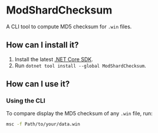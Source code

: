 # ModShardChecksum

A CLI tool to compute MD5 checksum for `.win` files.

## How can I install it?

1. Install the latest [.NET Core SDK](https://dot.net).
2. Run `dotnet tool install --global ModShardChecksum`.

## How can I use it?

### Using the CLI

To compare display the MD5 checksum of any `.win` file, run:

```sh
msc -f Path/to/your/data.win
```
